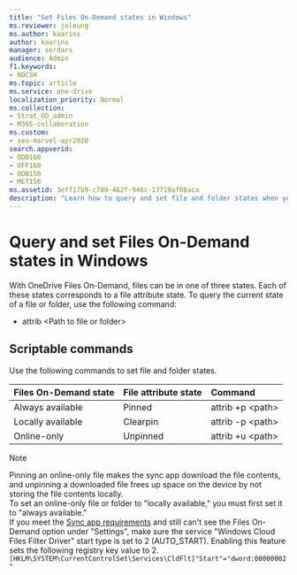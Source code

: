 ```yaml
---
title: "Set Files On-Demand states in Windows"
ms.reviewer: joleung
ms.author: kaarins
author: kaarins
manager: serdars
audience: Admin
f1.keywords:
- NOCSH
ms.topic: article
ms.service: one-drive
localization_priority: Normal
ms.collection: 
- Strat_OD_admin
- M365-collaboration
ms.custom:
- seo-marvel-apr2020
search.appverid:
- ODB160
- OFF160
- ODB150
- MET150
ms.assetid: 3eff17b9-c709-462f-946c-17719af68aca
description: "Learn how to query and set file and folder states when you use OneDrive Files On-Demand on Windows."
---
```


# Query and set Files On-Demand states in Windows

With OneDrive Files On-Demand, files can be in one of three states. Each of these states corresponds to a file attribute state. To query the current state of a file or folder, use the following command:

- attrib \<Path to file or folder>

## Scriptable commands

Use the following commands to set file and folder states.

|**Files On-Demand state**|**File attribute state**|**Command**|
|:-----|:-----|:-----|
|Always available    <br/> |Pinned    <br/> |attrib +p \<path\><br/> |
|Locally available     <br/> |Clearpin    <br/> |attrib -p \<path\>    <br/> |
|Online-only    <br/> |Unpinned    <br/> |attrib +u \<path\><br/> |

 > [!NOTE]
> Pinning an online-only file makes the sync app download the file contents, and unpinning a downloaded file frees up space on the device by not storing the file contents locally.<br>
To set an online-only file or folder to "locally available," you must first set it to "always available."<br>If you meet the [Sync app requirements](https://support.office.com/article/cc0cb2b8-f446-445c-9b52-d3c2627d681e) and still can't see the Files On-Demand option under "Settings", make sure the service "Windows Cloud Files Filter Driver" start type is set to 2 (AUTO_START). Enabling this feature sets the following registry key value to 2.`[HKLM\SYSTEM\CurrentControlSet\Services\CldFlt]"Start"="dword:00000002"`

